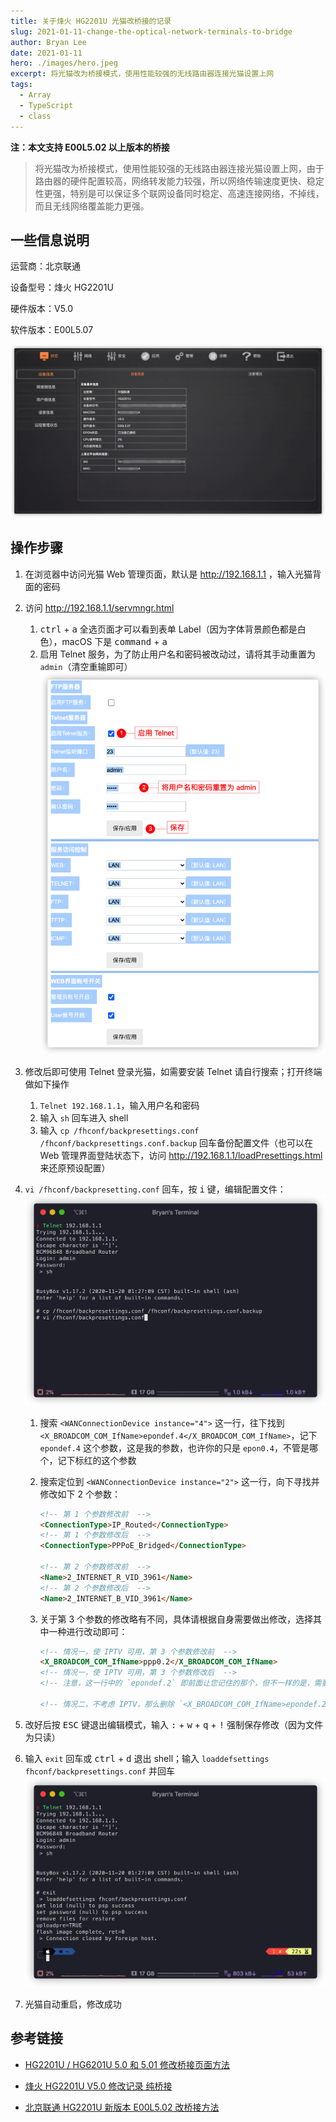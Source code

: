 ```yaml
---
title: 关于烽火 HG2201U 光猫改桥接的记录
slug: 2021-01-11-change-the-optical-network-terminals-to-bridge
author: Bryan Lee
date: 2021-01-11
hero: ./images/hero.jpeg
excerpt: 将光猫改为桥接模式，使用性能较强的无线路由器连接光猫设置上网
tags:
  - Array
  - TypeScript
  - class
---
```


**注：本文支持 E00L5.02 以上版本的桥接**

> 将光猫改为桥接模式，使用性能较强的无线路由器连接光猫设置上网，由于路由器的硬件配置较高，网络转发能力较强，所以网络传输速度更快、稳定性更强，特别是可以保证多个联网设备同时稳定、高速连接网络，不掉线，而且无线网络覆盖能力更强。

## 一些信息说明

运营商：北京联通

设备型号：烽火 HG2201U

硬件版本：V5.0

软件版本：E00L5.07

![设备信息](./images/article-image-1.png)

## 操作步骤

1. 在浏览器中访问光猫 Web 管理页面，默认是 http://192.168.1.1 ，输入光猫背面的密码
2. 访问 http://192.168.1.1/servmngr.html

   1. <kbd>ctrl</kbd> + <kbd>a</kbd> 全选页面才可以看到表单 Label（因为字体背景颜色都是白色），macOS 下是 <kbd>command</kbd> + <kbd>a</kbd>
   2. 启用 Telnet 服务，为了防止用户名和密码被改动过，请将其手动重置为 `admin`（清空重输即可）
      ![操作截图](./images/article-image-2.png)

3. 修改后即可使用 Telnet 登录光猫，如需要安装 Telnet 请自行搜索；打开终端做如下操作

   1. `Telnet 192.168.1.1`，输入用户名和密码
   2. 输入 `sh` 回车进入 shell
   3. 输入 `cp /fhconf/backpresettings.conf /fhconf/backpresettings.conf.backup` 回车备份配置文件（也可以在 Web 管理界面登陆状态下，访问 http://192.168.1.1/loadPresettings.html 来还原预设配置）

4. `vi /fhconf/backpresetting.conf` 回车，按 <kbd>i</kbd> 键，编辑配置文件：
   ![终端截图 1](./images/article-image-3.png)

   1. 搜索 `<WANConnectionDevice instance="4">` 这一行，往下找到`<X_BROADCOM_COM_IfName>epondef.4</X_BROADCOM_COM_IfName>`，记下 `epondef.4` 这个参数，这是我的参数，也许你的只是 `epon0.4`，不管是哪个，记下标红的这个参数
   2. 搜索定位到 `<WANConnectionDevice instance="2">` 这一行，向下寻找并修改如下 2 个参数：

      ```html
      <!-- 第 1 个参数修改前  -->
      <ConnectionType>IP_Routed</ConnectionType>
      <!-- 第 1 个参数修改后  -->
      <ConnectionType>PPPoE_Bridged</ConnectionType>

      <!-- 第 2 个参数修改前  -->
      <Name>2_INTERNET_R_VID_3961</Name>
      <!-- 第 2 个参数修改后  -->
      <Name>2_INTERNET_B_VID_3961</Name>
      ```

   3. 关于第 3 个参数的修改略有不同，具体请根据自身需要做出修改，选择其中一种进行改动即可：

      ```html
      <!-- 情况一，使 IPTV 可用，第 3 个参数修改前  -->
      <X_BROADCOM_COM_IfName>ppp0.2</X_BROADCOM_COM_IfName>
      <!-- 情况一，使 IPTV 可用，第 3 个参数修改后  -->
      <!-- 注意，这一行中的 `epondef.2` 即前面让您记住的那个，但不一样的是，需要把`epondef.4`改为 `epondef.2`，如果你的是 `epon0.4`，同样需要改为 `epon0.2`，即两个参数中的数字部分不能相同，否则 IPTV 会挂掉 -->

      <!-- 情况二，不考虑 IPTV，那么删除 `<X_BROADCOM_COM_IfName>epondef.2</X_BROADCOM_COM_IfName>` 这一行即可 -->
      ```

5. 改好后按 <kbd>ESC</kbd> 键退出编辑模式，输入 <kbd>:</kbd> + <kbd>w</kbd> + <kbd>q</kbd> + <kbd>!</kbd> 强制保存修改（因为文件为只读）

6. 输入 `exit` 回车或 <kbd>ctrl</kbd> + <kbd>d</kbd> 退出 shell；输入 `loaddefsettings fhconf/backpresettings.conf` 并回车
   ![加载配置](./images/article-image-4.png)

7. 光猫自动重启，修改成功

## 参考链接

- [HG2201U / HG6201U 5.0 和 5.01 修改桥接页面方法](https://guanggai.org/thread-548-1-1.html)

- [烽火 HG2201U V5.0 修改记录 纯桥接](https://guanggai.org/thread-578-1-1.html)

- [北京联通 HG2201U 新版本 E00L5.02 改桥接方法](https://guanggai.org/thread-670-1-1.html)
